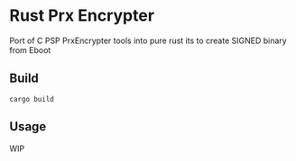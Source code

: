 # Rust Prx Encrypter

Port of C PSP PrxEncrypter tools into pure rust its to create SIGNED binary from Eboot

## Build

```
cargo build
```

## Usage
WIP
```
```

